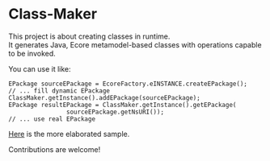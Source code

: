 Class-Maker
===========

This project is about creating classes in runtime.  
It generates Java, Ecore metamodel-based classes with operations capable to be invoked.

You can use it like:  

    EPackage sourceEPackage = EcoreFactory.eINSTANCE.createEPackage();    
    // ... fill dynamic EPackage        
    ClassMaker.getInstance().addEPackage(sourceEPackage);  
    EPackage resultEPackage = ClassMaker.getInstance().getEPackage(
    				sourceEPackage.getNsURI());    
    // ... use real EPackage  
  
[Here](https://github.com/kirillzotkin/Class-Maker/blob/master/org.k.classmaker.test/src/org/k/classmaker/test/Tests.java)
is the more elaborated sample.


Contributions are welcome!

